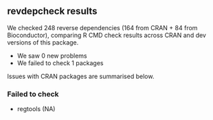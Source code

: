 ## revdepcheck results

We checked 248 reverse dependencies (164 from CRAN + 84 from Bioconductor), comparing R CMD check results across CRAN and dev versions of this package.

 * We saw 0 new problems
 * We failed to check 1 packages

Issues with CRAN packages are summarised below.

### Failed to check

* regtools (NA)
